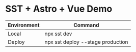 # SST + Astro + Vue Demo

| Environment | Command                           |
|-------------|-----------------------------------|
| Local       | npx sst dev                       |
| Deploy      | npx sst deploy --stage production |
